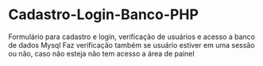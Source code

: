 # Cadastro-Login-Banco-PHP
Formulário para cadastro e login, verificação de usuários e acesso a banco de dados Mysql
Faz verificação também se usuário estiver em uma sessão ou não, caso não esteja não tem acesso a área de painel
